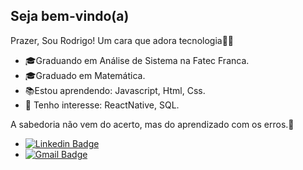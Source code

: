 ##  Seja bem-vindo(a)

Prazer, Sou Rodrigo! Um cara que adora tecnologia👨‍💻

-   🎓Graduando em Análise de Sistema na  Fatec Franca.
-   🎓Graduado em  Matemática.
-   📚Estou aprendendo: Javascript, Html, Css.
-   🎯  Tenho interesse: ReactNative, SQL.

A sabedoria não vem do acerto, mas do aprendizado com os erros.🚀

+ [![Linkedin Badge](https://img.shields.io/badge/-Rodrigo%20Santos-0000FF?style=flat-square&logo=Linkedin&logoColor=white&link=https://www.linkedin.com/in/rodrigo-santos-961b9217a/)](https://www.linkedin.com/in/rodrigo-santos-961b9217a/) 
+ [![Gmail Badge](https://img.shields.io/badge/-rodrigosantosmath@gmail.com-0000FF?style=flat-square&logo=Gmail&logoColor=white&link=mailto:rodrigosantosmath@gmail.com)](mailto:rodrigosantosmath@gmail.com)

